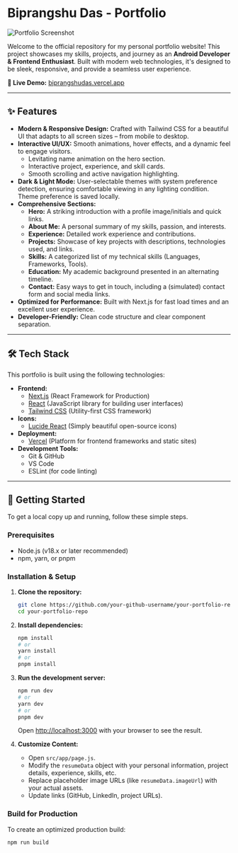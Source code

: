 # Biprangshu Das - Portfolio

![Portfolio Screenshot](https://i.imgur.com/your-screenshot-placeholder.png) 


Welcome to the official repository for my personal portfolio website! This project showcases my skills, projects, and journey as an **Android Developer & Frontend Enthusiast**. Built with modern web technologies, it's designed to be sleek, responsive, and provide a seamless user experience.

**🚀 Live Demo:** [biprangshudas.vercel.app](https://biprangshudas.vercel.app)

---

## ✨ Features

*   **Modern & Responsive Design:** Crafted with Tailwind CSS for a beautiful UI that adapts to all screen sizes – from mobile to desktop.
*   **Interactive UI/UX:** Smooth animations, hover effects, and a dynamic feel to engage visitors.
    *   Levitating name animation on the hero section.
    *   Interactive project, experience, and skill cards.
    *   Smooth scrolling and active navigation highlighting.
*   **Dark & Light Mode:** User-selectable themes with system preference detection, ensuring comfortable viewing in any lighting condition. Theme preference is saved locally.
*   **Comprehensive Sections:**
    *   **Hero:** A striking introduction with a profile image/initials and quick links.
    *   **About Me:** A personal summary of my skills, passion, and interests.
    *   **Experience:** Detailed work experience and contributions.
    *   **Projects:** Showcase of key projects with descriptions, technologies used, and links.
    *   **Skills:** A categorized list of my technical skills (Languages, Frameworks, Tools).
    *   **Education:** My academic background presented in an alternating timeline.
    *   **Contact:** Easy ways to get in touch, including a (simulated) contact form and social media links.
*   **Optimized for Performance:** Built with Next.js for fast load times and an excellent user experience.
*   **Developer-Friendly:** Clean code structure and clear component separation.

---

## 🛠️ Tech Stack

This portfolio is built using the following technologies:

*   **Frontend:**
    *   [Next.js](https://nextjs.org/) (React Framework for Production)
    *   [React](https://reactjs.org/) (JavaScript library for building user interfaces)
    *   [Tailwind CSS](https://tailwindcss.com/) (Utility-first CSS framework)
*   **Icons:**
    *   [Lucide React](https://lucide.dev/) (Simply beautiful open-source icons)
*   **Deployment:**
    *   [Vercel](https://vercel.com/) (Platform for frontend frameworks and static sites)
*   **Development Tools:**
    *   Git & GitHub
    *   VS Code
    *   ESLint (for code linting)

---

## 🚀 Getting Started

To get a local copy up and running, follow these simple steps.

### Prerequisites

*   Node.js (v18.x or later recommended)
*   npm, yarn, or pnpm

### Installation & Setup

1.  **Clone the repository:**
    ```bash
    git clone https://github.com/your-github-username/your-portfolio-repo.git
    cd your-portfolio-repo
    ```
    <!-- 🔄 **Replace:** `your-github-username/your-portfolio-repo` with your actual GitHub username and repository name. -->

2.  **Install dependencies:**
    ```bash
    npm install
    # or
    yarn install
    # or
    pnpm install
    ```

3.  **Run the development server:**
    ```bash
    npm run dev
    # or
    yarn dev
    # or
    pnpm dev
    ```
    Open [http://localhost:3000](http://localhost:3000) with your browser to see the result.

4.  **Customize Content:**
    *   Open `src/app/page.js`.
    *   Modify the `resumeData` object with your personal information, project details, experience, skills, etc.
    *   Replace placeholder image URLs (like `resumeData.imageUrl`) with your actual assets.
    *   Update links (GitHub, LinkedIn, project URLs).

### Build for Production

To create an optimized production build:
```bash
npm run build


